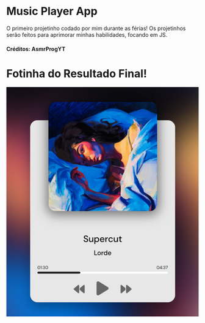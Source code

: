 # Music Player App
O primeiro projetinho codado por mim durante as férias! Os projetinhos serão feitos para aprimorar minhas habilidades, focando em JS.
#### Créditos: AsmrProgYT
# Fotinha do Resultado Final!
![screenshot](https://github.com/juli4ndrade/music-player/blob/main/assets/screenshot.png)
